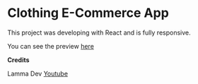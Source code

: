 # Clothing E-Commerce App

This project was developing with React and is fully responsive.

You can see the preview [here](https://edwarmv.github.io/clothing-e-commerce-app/)

**Credits**

Lamma Dev [Youtube](https://youtu.be/c1xTDSIXit8)
